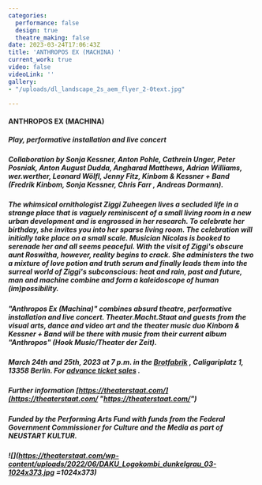 ```yaml
---
categories:
  performance: false
  design: true
  theatre_making: false
date: 2023-03-24T17:06:43Z
title: 'ANTHROPOS EX (MACHINA) '
current_work: true
video: false
videoLink: ''
gallery:
- "/uploads/dl_landscape_2s_aem_flyer_2-0text.jpg"

---
```

#### ANTHROPOS EX (MACHINA)

##### Play, performative installation and live concert

##### Collaboration by Sonja Kessner, Anton Pohle, Cathrein Unger, Peter Posniak, Anton August Dudda, Angharad Matthews, Adrian Williams, wer.werther, Leonard Wölfl, Jenny Fitz, Kinbom & Kessner + Band (Fredrik Kinbom, Sonja Kessner, Chris Farr , Andreas Dormann).

##### The whimsical ornithologist Ziggi Zuheegen lives a secluded life in a strange place that is vaguely reminiscent of a small living room in a new urban development and is engrossed in her research. To celebrate her birthday, she invites you into her sparse living room. The celebration will initially take place on a small scale. Musician Nicolas is booked to serenade her and all seems peaceful. With the visit of Ziggi's obscure aunt Roswitha, however, reality begins to crack. She administers the two a mixture of love potion and truth serum and finally leads them into the surreal world of Ziggi's subconscious: heat and rain, past and future, man and machine combine and form a kaleidoscope of human (im)possibility.

##### "Anthropos Ex (Machina)" combines absurd theatre, performative installation and live concert. Theater.Macht.Staat and guests from the visual arts, dance and video art and the theater music duo Kinbom & Kessner + Band will be there with music from their current album "Anthropos" (Hook Music/Theater der Zeit).

##### March 24th and 25th, 2023 at 7 p.m. in the [Brotfabrik](https://www.brotfabrik-berlin.de/) , Caligariplatz 1, 13358 Berlin. For [advance ticket sales](https://www.eventbrite.de/e/anthropos-ex-machina-tickets-551703799917) .

##### Further information [https://theaterstaat.com/](https://theaterstaat.com/ "https://theaterstaat.com/")

##### Funded by the Performing Arts Fund with funds from the Federal Government Commissioner for Culture and the Media as part of NEUSTART KULTUR.

##### ![](https://theaterstaat.com/wp-content/uploads/2022/06/DAKU_Logokombi_dunkelgrau_03-1024x373.jpg =1024x373)